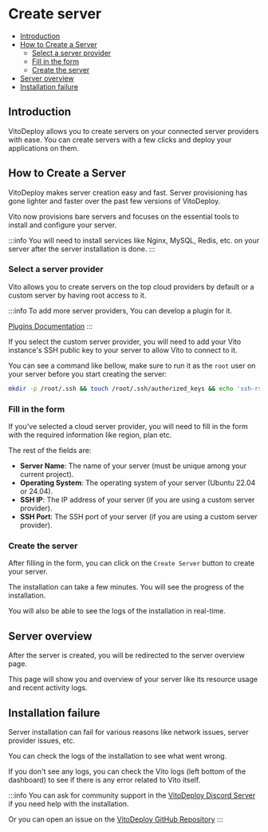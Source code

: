# Create server

- [Introduction](#introduction)
- [How to Create a Server](#how-to-create-a-server)
  - [Select a server provider](#select-a-server-provider)
  - [Fill in the form](#fill-in-the-form)
  - [Create the server](#create-the-server)
- [Server overview](#server-overview)
- [Installation failure](#installation-failure)

## Introduction

VitoDeploy allows you to create servers on your connected server providers with ease. You can create servers with a few
clicks and deploy your applications on them.

## How to Create a Server

VitoDeploy makes server creation easy and fast. Server provisioning has gone lighter and faster over the past few versions of VitoDeploy.

Vito now provisions bare servers and focuses on the essential tools to install and configure your server.

:::info
You will need to install services like Nginx, MySQL, Redis, etc. on your server after the server installation is done.
:::

### Select a server provider

Vito allows you to create servers on the top cloud providers by default or a custom server by having root access to it.

:::info
To add more server providers, You can develop a plugin for it.

[Plugins Documentation](../plugins.md)
:::

If you select the custom server provider, you will need to add your Vito instance's SSH public key to your server to allow Vito to connect to it.

You can see a command like bellow, make sure to run it as the `root` user on your server before you start creating the server:

```sh
mkdir -p /root/.ssh && touch /root/.ssh/authorized_keys && echo 'ssh-rsa XXXXXXXXXXXXXXXXXXXXXX' >> /root/.ssh/authorized_keys
```

### Fill in the form

If you've selected a cloud server provider, you will need to fill in the form with the required information like region, plan etc.

The rest of the fields are:

- **Server Name**: The name of your server (must be unique among your current project).
- **Operating System**: The operating system of your server (Ubuntu 22.04 or 24.04).
- **SSH IP**: The IP address of your server (if you are using a custom server provider).
- **SSH Port**: The SSH port of your server (if you are using a custom server provider).

### Create the server

After filling in the form, you can click on the `Create Server` button to create your server.

The installation can take a few minutes. You will see the progress of the installation.

You will also be able to see the logs of the installation in real-time.

## Server overview

After the server is created, you will be redirected to the server overview page.

This page will show you and overview of your server like its resource usage and recent activity logs.

## Installation failure

Server installation can fail for various reasons like network issues, server provider issues, etc.

You can check the logs of the installation to see what went wrong.

If you don't see any logs, you can check the Vito logs (left bottom of the dashboard) to see if there is any error related to Vito itself.

:::info
You can ask for community support in the [VitoDeploy Discord Server](https://discord.com/invite/uZeeHZZnm5) if you need help with the installation.

Or you can open an issue on the [VitoDeploy GitHub Repository](https://github.com/vitodeploy/vito)
:::